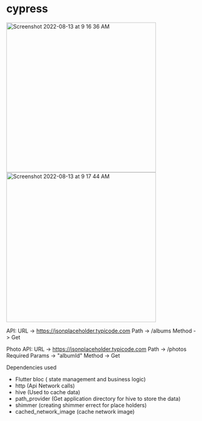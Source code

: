 # cypress

<img width="393" alt="Screenshot 2022-08-13 at 9 16 36 AM" src="https://user-images.githubusercontent.com/65232750/184475417-94434ffc-cb65-4291-9b67-9b6a9903f053.png">

<img width="393" alt="Screenshot 2022-08-13 at 9 17 44 AM" src="https://user-images.githubusercontent.com/65232750/184475462-af8cdbda-8f2d-476d-ad53-3a2b40379342.png">







API:
URL -> https://jsonplaceholder.typicode.com
Path -> /albums
Method -> Get

Photo API:
URL -> https://jsonplaceholder.typicode.com
Path -> /photos
Required Params -> "albumId"
Method -> Get


Dependencies used

- Flutter bloc ( state management  and business logic)
- http (Api Network calls) 
- hive (Used to cache data)
- path_provider (Get application directory for hive to store the data)
- shimmer (creating shimmer errect for place holders)
- cached_network_image (cache network image)
